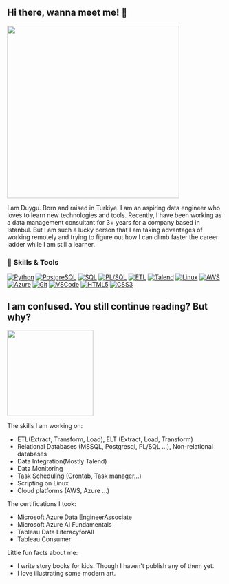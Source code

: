 ## Hi there, wanna meet me! 👋

<img src="https://media4.giphy.com/media/v1.Y2lkPTc5MGI3NjExbHYxazEydDBlbjZuaDFsNDlsN256ZWZhZGpoenlxdDNhdnpmaWJ0MCZlcD12MV9pbnRlcm5hbF9naWZfYnlfaWQmY3Q9Zw/lJNoBCvQYp7nq/giphy.gif?raw=true" width="400"/>

I am Duygu. Born and raised in Turkiye. 
I am an aspiring data engineer who loves to learn new technologies and tools. 
Recently, I have been working as a data management consultant for 3+ years for a company based in Istanbul.
But I am such a lucky person that I am taking advantages of working remotely and trying to figure out how I can climb faster the career ladder while I am still a learner.

### 🚀 Skills & Tools

[![Python](https://img.shields.io/badge/Python-3776AB?style=flat&logo=python&logoColor=white)](https://www.python.org/)
[![PostgreSQL](https://img.shields.io/badge/PostgreSQL-336791?style=flat&logo=postgresql&logoColor=white)](https://www.postgresql.org/)
[![SQL](https://img.shields.io/badge/SQL-4479A1?style=flat&logo=mssql&logoColor=white)](https://en.wikipedia.org/wiki/SQL)
[![PL/SQL](https://img.shields.io/badge/PL%2FSQL-F80000?style=flat&logo=oracle&logoColor=white)](https://en.wikipedia.org/wiki/PL/SQL)
[![ETL](https://img.shields.io/badge/ETL-4B8BBE?style=flat)](https://en.wikipedia.org/wiki/Extract,_transform,_load)
[![Talend](https://img.shields.io/badge/Talend-FF6D00?style=flat&logo=talend&logoColor=white)](https://www.talend.com/)
[![Linux](https://img.shields.io/badge/Linux-FCC624?style=flat&logo=linux&logoColor=black)](https://www.linux.org/)
[![AWS](https://img.shields.io/badge/AWS-232F3E?style=flat&logo=amazon-aws&logoColor=white)](https://aws.amazon.com/)
[![Azure](https://img.shields.io/badge/Azure-0078D4?style=flat&logo=microsoft-azure&logoColor=white)](https://azure.microsoft.com/)
[![Git](https://img.shields.io/badge/Git-F05032?style=flat&logo=git&logoColor=white)](https://git-scm.com/)
[![VSCode](https://img.shields.io/badge/VSCode-007ACC?style=flat&logo=visualstudiocode&logoColor=white)](https://code.visualstudio.com/)
[![HTML5](https://img.shields.io/badge/HTML5-E34F26?style=flat&logo=html5&logoColor=white)](https://developer.mozilla.org/en-US/docs/Web/HTML)
[![CSS3](https://img.shields.io/badge/CSS3-1572B6?style=flat&logo=css3&logoColor=white)](https://developer.mozilla.org/en-US/docs/Web/CSS)


## I am confused. You  still continue reading? But why?

<img src="https://media3.giphy.com/media/v1.Y2lkPTc5MGI3NjExY3UzZDdrdW1uZ2syZ25hcW1rODBmcHltajA2MTI1a2Qzcm1rNzlwZCZlcD12MV9pbnRlcm5hbF9naWZfYnlfaWQmY3Q9Zw/kaq6GnxDlJaBq/giphy.gif?raw=true" width="200"/>

The skills I am working on:
- ETL(Extract, Transform, Load), ELT (Extract, Load, Transform)
- Relational Databases (MSSQL, Postgresql, PL/SQL ...), Non-relational databases
- Data Integration(Mostly Talend)
- Data Monitoring
- Task Scheduling (Crontab, Task manager...)
- Scripting on Linux
- Cloud platforms (AWS, Azure ...)

The certifications I took:
- Microsoft Azure Data EngineerAssociate 
- Microsoft Azure AI Fundamentals 
- Tableau Data LiteracyforAll 
- Tableau Consumer 

Little fun facts about me:
- I write story books for kids. Though I haven't publish any of them yet. 
- I love illustrating some modern art.

